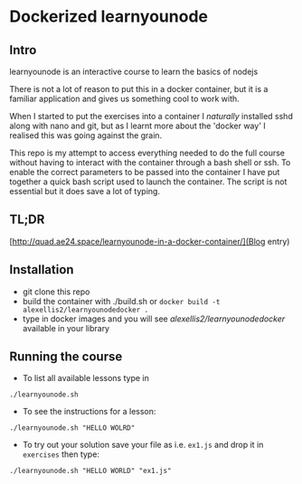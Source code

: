 # Dockerized learnyounode

## Intro

learnyounode is an interactive course to learn the basics of nodejs

There is not a lot of reason to put this in a docker container, but it is a 
familiar application and gives us something cool to work with.

When I started to put the exercises into a container I _naturally_ installed sshd 
along with nano and git, but as I learnt more about the 'docker way' I realised this was going against the grain.

This repo is my attempt to access everything needed to do the full course without 
having to interact with the container through a bash shell or ssh. To enable the correct parameters to be passed
into the container I have put together a quick bash script used to launch the container. The script is not essential
but it does save a lot of typing.

## TL;DR

[http://quad.ae24.space/learnyounode-in-a-docker-container/](Blog entry)

## Installation

* git clone this repo
* build the container with ./build.sh or `docker build -t alexellis2/learnyounodedocker .`
* type in docker images and you will see *alexellis2/learnyounodedocker* available in your 
library

## Running the course

* To list all available lessons type in 

`./learnyounode.sh`

* To see the instructions for a lesson: 

`./learnyounode.sh "HELLO WOLRD"`

* To try out your solution save your file as i.e. `ex1.js` and drop it in 
`exercises` then type: 

`./learnyounode.sh "HELLO WORLD" "ex1.js"`
